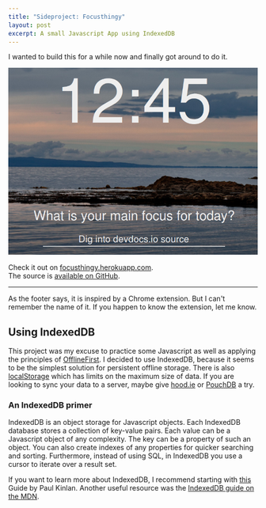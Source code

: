```yaml
---
title: "Sideproject: Focusthingy"
layout: post
excerpt: A small Javascript App using IndexedDB
---
```

I wanted to build this for a while now and finally got around to do it.

<a href="http://focusthingy.herokuapp.com">
  <img src="/assets/images/posts/2014-01-12-sideproject-focusapp/focusapp.png" class="img-thumbnail" alt="project screenshot">
</a>

Check it out on [focusthingy.herokuapp.com](http://focusthingy.herokuapp.com/).  
The source is [available on GitHub](https://github.com/phansch/focus).

---
As the footer says, it is inspired by a Chrome extension. But I can't remember the name of it. If you happen to know the extension, let me know.

## Using IndexedDB

This project was my excuse to practice some Javascript as well as applying the principles of [OfflineFirst](http://offlinefirst.org/).
I decided to use IndexedDB, because it seems to be the simplest solution for persistent offline storage. There is also [localStorage](https://developer.mozilla.org/en-US/docs/Web/Guide/API/DOM/Storage#localStorage) which has limits on the maximum size of data. If you are looking to sync your data to a server, maybe give [hood.ie](http://hood.ie) or [PouchDB](http://pouchdb.com) a try.

### An IndexedDB primer
IndexedDB is an object storage for Javascript objects. Each IndexedDB database stores a collection of key-value pairs. Each value can be a Javascript object of any complexity. The key can be a property of such an object. You can also create indexes of any properties for quicker searching and sorting. Furthermore, instead of using SQL, in IndexedDB you use a cursor to iterate over a result set.

If you want to learn more about IndexedDB, I recommend starting with [this](http://www.html5rocks.com/en/tutorials/indexeddb/todo/) Guide by Paul Kinlan.
Another useful resource was the [IndexedDB guide on the MDN](https://developer.mozilla.org/en/docs/IndexedDB/Using_IndexedD).
